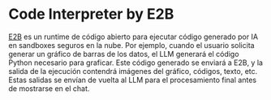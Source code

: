 # Code Interpreter by E2B

[E2B](https://e2b.dev/) es un runtime de código abierto para ejecutar código generado por IA en sandboxes seguros en la nube. Por ejemplo, cuando el usuario solicita generar un gráfico de barras de los datos, el LLM generará el código Python necesario para graficar. Este código generado se enviará a E2B, y la salida de la ejecución contendrá imágenes del gráfico, códigos, texto, etc. Estas salidas se envían de vuelta al LLM para el procesamiento final antes de mostrarse en el chat.

<figure><img src="../../../.gitbook/assets/image (176).png" alt=""><figcaption></figcaption></figure>

